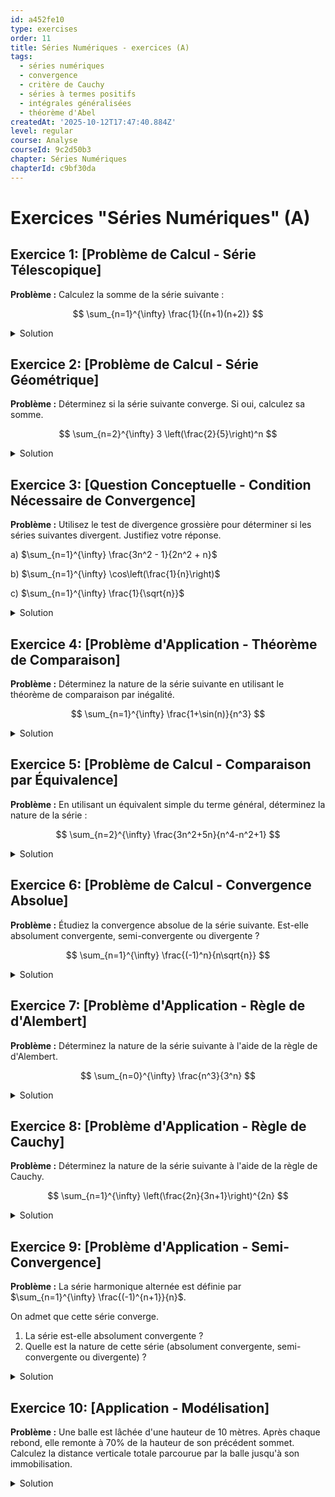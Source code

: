 ```yaml
---
id: a452fe10
type: exercises
order: 11
title: Séries Numériques - exercices (A)
tags:
  - séries numériques
  - convergence
  - critère de Cauchy
  - séries à termes positifs
  - intégrales généralisées
  - théorème d'Abel
createdAt: '2025-10-12T17:47:40.884Z'
level: regular
course: Analyse
courseId: 9c2d50b3
chapter: Séries Numériques
chapterId: c9bf30da
---
```

# Exercices "Séries Numériques" (A)

## Exercice 1: [Problème de Calcul - Série Télescopique]

**Problème :** Calculez la somme de la série suivante :

$$ \sum_{n=1}^{\infty} \frac{1}{(n+1)(n+2)} $$

<details>

<summary>Solution</summary>

**Méthode :** La forme du terme général, une fraction rationnelle en $n$, suggère une décomposition en éléments simples. Cela transformera probablement la série en une série télescopique, où les termes intermédiaires s'annulent lors du calcul de la somme partielle.

**Étapes :**

1.  **Décomposition en éléments simples :** On cherche des constantes $A$ et $B$ telles que :

    $$ \frac{1}{(n+1)(n+2)} = \frac{A}{n+1} + \frac{B}{n+2} $$

    En multipliant par $(n+1)(n+2)$, on obtient :

    $$ 1 = A(n+2) + B(n+1) $$

    -   Pour $n = -1$, on a $1 = A(-1+2) \implies A = 1$.
    -   Pour $n = -2$, on a $1 = B(-2+1) \implies B = -1$.

    Le terme général est donc $u_n = \frac{1}{n+1} - \frac{1}{n+2}$.

2.  **Calcul de la somme partielle $S_N$ :** La somme partielle d'ordre $N$ est la somme des termes de $n=1$ à $N$.

    $$ S_N = \sum_{n=1}^{N} \left(\frac{1}{n+1} - \frac{1}{n+2}\right) $$

    Écrivons les premiers et les derniers termes de la somme pour observer la simplification :

    $$ S_N = \left(\frac{1}{2} - \frac{1}{3}\right) + \left(\frac{1}{3} - \frac{1}{4}\right) + \left(\frac{1}{4} - \frac{1}{5}\right) + \dots + \left(\frac{1}{N+1} - \frac{1}{N+2}\right) $$

    Chaque terme négatif est annulé par le terme positif suivant. Seuls le premier terme positif et le dernier terme négatif subsistent.

    $$ S_N = \frac{1}{2} - \frac{1}{N+2} $$

3.  **Calcul de la somme de la série :** La somme de la série est la limite de la somme partielle lorsque $N \to \infty$.

    $$ S = \lim_{N \to \infty} S_N = \lim_{N \to \infty} \left(\frac{1}{2} - \frac{1}{N+2}\right) $$

    Comme $\lim_{N \to \infty} \frac{1}{N+2} = 0$, on obtient :

    $$ S = \frac{1}{2} $$

**Réponse :** La somme de la série est $\frac{1}{2}$.

$$ \sum_{n=1}^{\infty} \frac{1}{(n+1)(n+2)} = \frac{1}{2} $$

</details>

## Exercice 2: [Problème de Calcul - Série Géométrique]

**Problème :** Déterminez si la série suivante converge. Si oui, calculez sa somme.

$$ \sum_{n=2}^{\infty} 3 \left(\frac{2}{5}\right)^n $$

<details>

<summary>Solution</summary>

**Méthode :** La série est de la forme $\sum ar^n$, c'est une série géométrique. On doit d'abord vérifier la condition de convergence ($|r|<1$) puis utiliser la formule de la somme, en faisant attention à l'indice de départ de la sommation.

**Étapes :**

1.  **Identification de la série :** Il s'agit d'une série géométrique de raison $r = \frac{2}{5}$. Le facteur constant 3 peut être sorti de la somme.

2.  **Vérification de la convergence :** On calcule la valeur absolue de la raison :

    $$ |r| = \left|\frac{2}{5}\right| = \frac{2}{5} $$

    Puisque $|r| < 1$, la série converge.

3.  **Calcul de la somme :** Il y a deux manières de procéder.

    **Méthode A : Soustraire les premiers termes.**

    On utilise la formule de la somme d'une série géométrique commençant à $n=0$ : $\sum_{n=0}^{\infty} r^n = \frac{1}{1-r}$.

    $$ \sum_{n=2}^{\infty} 3 \left(\frac{2}{5}\right)^n = 3 \sum_{n=2}^{\infty} \left(\frac{2}{5}\right)^n $$

    On exprime la somme à partir de 2 comme la somme totale moins les termes pour $n=0$ et $n=1$.

    $$ \sum_{n=2}^{\infty} \left(\frac{2}{5}\right)^n = \left( \sum_{n=0}^{\infty} \left(\frac{2}{5}\right)^n \right) - \left(\frac{2}{5}\right)^0 - \left(\frac{2}{5}\right)^1 $$

    $$ \sum_{n=2}^{\infty} \left(\frac{2}{5}\right)^n = \frac{1}{1 - 2/5} - 1 - \frac{2}{5} = \frac{1}{3/5} - \frac{5}{5} - \frac{2}{5} = \frac{5}{3} - \frac{7}{5} = \frac{25-21}{15} = \frac{4}{15} $$

    La somme totale est donc $3 \times \frac{4}{15} = \frac{12}{15} = \frac{4}{5}$.

    **Méthode B : Factoriser le premier terme.**

    Le premier terme de la série est pour $n=2$ : $u_2 = 3 (2/5)^2 = 3 \times \frac{4}{25} = \frac{12}{25}$.

    On factorise ce premier terme :

    $$ \sum_{n=2}^{\infty} 3 \left(\frac{2}{5}\right)^n = 3\left(\frac{2}{5}\right)^2 + 3\left(\frac{2}{5}\right)^3 + \dots = 3\left(\frac{2}{5}\right)^2 \left[ 1 + \left(\frac{2}{5}\right) + \left(\frac{2}{5}\right)^2 + \dots \right] $$

    $$ = \frac{12}{25} \sum_{k=0}^{\infty} \left(\frac{2}{5}\right)^k $$

    La somme est maintenant une série géométrique standard avec $a' = \frac{12}{25}$ et $r = \frac{2}{5}$.

    $$ S = \frac{a'}{1-r} = \frac{12/25}{1-2/5} = \frac{12/25}{3/5} = \frac{12}{25} \times \frac{5}{3} = \frac{4}{5} $$

**Réponse :** La série converge et sa somme est $\frac{4}{5}$.

$$ \sum_{n=2}^{\infty} 3 \left(\frac{2}{5}\right)^n = \frac{4}{5} $$

</details>

## Exercice 3: [Question Conceptuelle - Condition Nécessaire de Convergence]

**Problème :** Utilisez le test de divergence grossière pour déterminer si les séries suivantes divergent. Justifiez votre réponse.

a) $\sum_{n=1}^{\infty} \frac{3n^2 - 1}{2n^2 + n}$

b) $\sum_{n=1}^{\infty} \cos\left(\frac{1}{n}\right)$

c) $\sum_{n=1}^{\infty} \frac{1}{\sqrt{n}}$

<details>

<summary>Solution</summary>

**Méthode :** Le test de divergence grossière est basé sur la condition nécessaire de convergence. Si la limite du terme général $u_n$ n'est pas nulle ($\lim_{n\to\infty} u_n \neq 0$), alors la série $\sum u_n$ diverge. Si la limite est nulle, le test ne permet pas de conclure.

**Étapes :**

1.  **Série a) $\sum_{n=1}^{\infty} \frac{3n^2 - 1}{2n^2 + n}$**

    Le terme général est $u_n = \frac{3n^2 - 1}{2n^2 + n}$. On calcule sa limite en l'infini.

    $$ \lim_{n \to \infty} u_n = \lim_{n \to \infty} \frac{n^2(3 - 1/n^2)}{n^2(2 + 1/n)} = \lim_{n \to \infty} \frac{3 - 1/n^2}{2 + 1/n} = \frac{3}{2} $$

    La limite est $\frac{3}{2}$, ce qui est différent de 0.

    **Conclusion :** La série diverge grossièrement.

2.  **Série b) $\sum_{n=1}^{\infty} \cos\left(\frac{1}{n}\right)$**

    Le terme général est $u_n = \cos(1/n)$.

    Lorsque $n \to \infty$, $1/n \to 0$. Comme la fonction cosinus est continue en 0 :

    $$ \lim_{n \to \infty} u_n = \cos\left(\lim_{n \to \infty} \frac{1}{n}\right) = \cos(0) = 1 $$

    La limite est $1$, ce qui est différent de 0.

    **Conclusion :** La série diverge grossièrement.

3.  **Série c) $\sum_{n=1}^{\infty} \frac{1}{\sqrt{n}}$**

    Le terme général est $u_n = \frac{1}{\sqrt{n}}$.

    $$ \lim_{n \to \infty} u_n = \lim_{n \to \infty} \frac{1}{\sqrt{n}} = 0 $$

    La limite du terme général est 0.

    **Conclusion :** Le test de divergence grossière ne permet pas de conclure. On ne peut pas affirmer que la série diverge avec ce test. (Remarque : on sait que cette série, une série de Riemann avec $p=1/2$, diverge, mais cela nécessite un test plus puissant).

**Réponse :**

a) La série diverge.

b) La série diverge.

c) Le test ne permet pas de conclure.

</details>

## Exercice 4: [Problème d'Application - Théorème de Comparaison]

**Problème :** Déterminez la nature de la série suivante en utilisant le théorème de comparaison par inégalité.

$$ \sum_{n=1}^{\infty} \frac{1+\sin(n)}{n^3} $$

<details>

<summary>Solution</summary>

**Méthode :** Le terme général $u_n = \frac{1+\sin(n)}{n^3}$ est à termes positifs. La présence d'une fonction trigonométrique bornée ($\sin(n)$) suggère d'utiliser cette borne pour majorer le terme général par celui d'une série de référence connue, comme une série de Riemann.

**Étapes :**

1.  **Vérification des conditions :** Pour tout $n \ge 1$, on a $n^3 > 0$. La fonction sinus est bornée : $-1 \le \sin(n) \le 1$.

    Donc, $0 \le 1+\sin(n) \le 2$.

    Le terme général $u_n = \frac{1+\sin(n)}{n^3}$ est bien à termes positifs ($u_n \ge 0$).

2.  **Recherche d'un majorant :** On utilise l'inégalité $1+\sin(n) \le 2$ pour majorer $u_n$.

    $$ u_n = \frac{1+\sin(n)}{n^3} \le \frac{2}{n^3} $$

    On pose $v_n = \frac{2}{n^3}$. On a bien $0 \le u_n \le v_n$ pour tout $n \ge 1$.

3.  **Étude de la série majorante :** On étudie la nature de la série $\sum v_n = \sum_{n=1}^{\infty} \frac{2}{n^3}$.

    $$ \sum_{n=1}^{\infty} \frac{2}{n^3} = 2 \sum_{n=1}^{\infty} \frac{1}{n^3} $$

    La série $\sum_{n=1}^{\infty} \frac{1}{n^3}$ est une série de Riemann de la forme $\sum \frac{1}{n^p}$ avec $p=3$.

    Puisque $p=3 > 1$, la série de Riemann converge. Par conséquent, la série $\sum v_n$ converge aussi.

4.  **Conclusion par comparaison :** On a la situation suivante :
    -   $0 \le u_n \le v_n$.
    -   La série $\sum v_n$ converge.

    D'après le théorème de comparaison pour les séries à termes positifs, la série $\sum u_n$ converge.

**Réponse :**

La série $\sum_{n=1}^{\infty} \frac{1+\sin(n)}{n^3}$ est **convergente**.

</details>

## Exercice 5: [Problème de Calcul - Comparaison par Équivalence]

**Problème :** En utilisant un équivalent simple du terme général, déterminez la nature de la série :

$$ \sum_{n=2}^{\infty} \frac{3n^2+5n}{n^4-n^2+1} $$

<details>

<summary>Solution</summary>

**Méthode :** Le terme général est une fraction rationnelle en $n$. Pour de grandes valeurs de $n$, son comportement est dominé par les termes de plus haut degré au numérateur et au dénominateur. On peut donc trouver un équivalent simple et utiliser le critère de comparaison par équivalence pour les séries à termes positifs.

**Étapes :**

1.  **Vérification du signe :** Le terme général est $u_n = \frac{3n^2+5n}{n^4-n^2+1}$. Pour $n \ge 2$, le numérateur $3n^2+5n$ est positif. Le dénominateur $n^4-n^2+1 = n^2(n^2-1)+1$ est aussi positif. La série est donc à termes positifs.

2.  **Recherche d'un équivalent :** On cherche un équivalent de $u_n$ quand $n \to \infty$ en ne gardant que les termes de plus haut degré.
    -   Au numérateur : $3n^2+5n \sim 3n^2$.
    -   Au dénominateur : $n^4-n^2+1 \sim n^4$.

    Donc,

    $$ u_n \sim \frac{3n^2}{n^4} = \frac{3}{n^2} $$

3.  **Étude de la série de référence :** On considère la série dont le terme général est l'équivalent trouvé : $\sum v_n = \sum_{n=2}^{\infty} \frac{3}{n^2}$.

    $$ \sum_{n=2}^{\infty} \frac{3}{n^2} = 3 \sum_{n=2}^{\infty} \frac{1}{n^2} $$

    La série $\sum \frac{1}{n^2}$ est une série de Riemann avec $p=2 > 1$, elle est donc convergente. La série $\sum v_n$ converge.

4.  **Conclusion par le critère d'équivalence :**
    -   Les séries $\sum u_n$ et $\sum v_n$ sont à termes positifs.
    -   $u_n \sim v_n$.

    Le critère de comparaison par équivalence affirme que les deux séries ont la même nature.

    Puisque $\sum v_n$ converge, la série $\sum u_n$ converge également.

**Réponse :**

La série $\sum_{n=2}^{\infty} \frac{3n^2+5n}{n^4-n^2+1}$ est **convergente**.

</details>

## Exercice 6: [Problème de Calcul - Convergence Absolue]

**Problème :** Étudiez la convergence absolue de la série suivante. Est-elle absolument convergente, semi-convergente ou divergente ?

$$ \sum_{n=1}^{\infty} \frac{(-1)^n}{n\sqrt{n}} $$

<details>

<summary>Solution</summary>

**Méthode :** Pour déterminer la nature d'une série à termes de signe alterné, on commence par étudier sa convergence absolue. Cela revient à étudier la série des valeurs absolues de ses termes. Si cette dernière converge, alors la série initiale converge (elle est absolument convergente).

**Étapes :**

1.  **Étude de la convergence absolue :** On considère la série des valeurs absolues du terme général. Soit $u_n = \frac{(-1)^n}{n\sqrt{n}}$.

    $$ |u_n| = \left| \frac{(-1)^n}{n\sqrt{n}} \right| = \frac{1}{n\sqrt{n}} = \frac{1}{n^{3/2}} $$

    La série des valeurs absolues est donc $\sum_{n=1}^{\infty} |u_n| = \sum_{n=1}^{\infty} \frac{1}{n^{3/2}}$.

2.  **Analyse de la série des valeurs absolues :** La série $\sum \frac{1}{n^{3/2}}$ est une série de Riemann de la forme $\sum \frac{1}{n^p}$ avec $p = \frac{3}{2}$.

    Puisque $p = 1.5 > 1$, la série de Riemann converge.

3.  **Conclusion :** La série des valeurs absolues $\sum |u_n|$ converge. Par définition, cela signifie que la série initiale $\sum u_n$ est **absolument convergente**.

    Un théorème fondamental stipule que toute série absolument convergente est aussi convergente. Il n'est donc pas nécessaire de faire d'autres tests. Une série ne peut pas être à la fois absolument convergente et semi-convergente.

**Réponse :**

La série est **absolument convergente**.

</details>

## Exercice 7: [Problème d'Application - Règle de d'Alembert]

**Problème :** Déterminez la nature de la série suivante à l'aide de la règle de d'Alembert.

$$ \sum_{n=0}^{\infty} \frac{n^3}{3^n} $$

<details>

<summary>Solution</summary>

**Méthode :** Le terme général $u_n = \frac{n^3}{3^n}$ implique une puissance $n$-ième et un polynôme. La présence du terme $3^n$ (et l'absence de factorielle) rend le calcul du rapport $\frac{u_{n+1}}{u_n}$ particulièrement simple. C'est un cas idéal pour la règle de d'Alembert.

**Étapes :**

1.  **Vérification des conditions :** Le terme général $u_n = \frac{n^3}{3^n}$ est strictement positif pour $n \ge 1$. La règle de d'Alembert s'applique.

2.  **Calcul du rapport $\frac{u_{n+1}}{u_n}$ :**

    $$ u_{n+1} = \frac{(n+1)^3}{3^{n+1}} $$

    $$ \frac{u_{n+1}}{u_n} = \frac{(n+1)^3}{3^{n+1}} \times \frac{3^n}{n^3} = \frac{(n+1)^3}{n^3} \times \frac{3^n}{3^{n+1}} $$

    $$ \frac{u_{n+1}}{u_n} = \left(\frac{n+1}{n}\right)^3 \times \frac{1}{3} = \left(1 + \frac{1}{n}\right)^3 \times \frac{1}{3} $$

3.  **Calcul de la limite du rapport :** On calcule la limite $L$ de ce rapport lorsque $n \to \infty$.

    $$ L = \lim_{n \to \infty} \left(1 + \frac{1}{n}\right)^3 \times \frac{1}{3} $$

    Lorsque $n \to \infty$, $\frac{1}{n} \to 0$, donc $1 + \frac{1}{n} \to 1$.

    $$ L = (1)^3 \times \frac{1}{3} = \frac{1}{3} $$

4.  **Conclusion avec la règle de d'Alembert :** La limite du rapport est $L = \frac{1}{3}$.

    Puisque $L < 1$, la règle de d'Alembert nous permet de conclure que la série converge.

**Réponse :**

La série $\sum_{n=0}^{\infty} \frac{n^3}{3^n}$ est **convergente**.

</details>

## Exercice 8: [Problème d'Application - Règle de Cauchy]

**Problème :** Déterminez la nature de la série suivante à l'aide de la règle de Cauchy.

$$ \sum_{n=1}^{\infty} \left(\frac{2n}{3n+1}\right)^{2n} $$

<details>

<summary>Solution</summary>

**Méthode :** Le terme général $u_n$ est une expression élevée à une puissance contenant $n$. Cette forme est particulièrement adaptée à la règle de Cauchy, qui implique de calculer la racine $n$-ième de $u_n$.

**Étapes :**

1.  **Vérification des conditions :** Le terme général $u_n = \left(\frac{2n}{3n+1}\right)^{2n}$ est positif pour $n \ge 1$. La règle de Cauchy s'applique.

2.  **Calcul de $\sqrt[n]{u_n}$ :**

    $$ \sqrt[n]{u_n} = \left[ \left(\frac{2n}{3n+1}\right)^{2n} \right]^{1/n} = \left(\frac{2n}{3n+1}\right)^{\frac{2n}{n}} = \left(\frac{2n}{3n+1}\right)^2 $$

3.  **Calcul de la limite $l$ :** On calcule la limite de cette expression lorsque $n \to \infty$.

    $$ l = \lim_{n \to \infty} \left(\frac{2n}{3n+1}\right)^2 $$

    D'abord, la limite de la fraction :

    $$ \lim_{n \to \infty} \frac{2n}{3n+1} = \lim_{n \to \infty} \frac{n(2)}{n(3+1/n)} = \frac{2}{3} $$

    Donc, la limite $l$ est :

    $$ l = \left(\frac{2}{3}\right)^2 = \frac{4}{9} $$

4.  **Conclusion avec la règle de Cauchy :** La limite est $l = \frac{4}{9}$.

    Puisque $l < 1$, la règle de Cauchy affirme que la série converge.

**Réponse :**

La série $\sum_{n=1}^{\infty} \left(\frac{2n}{3n+1}\right)^{2n}$ est **convergente**.

</details>

## Exercice 9: [Problème d'Application - Semi-Convergence]

**Problème :** La série harmonique alternée est définie par $\sum_{n=1}^{\infty} \frac{(-1)^{n+1}}{n}$.

On admet que cette série converge.

1.  La série est-elle absolument convergente ?
2.  Quelle est la nature de cette série (absolument convergente, semi-convergente ou divergente) ?

<details>

<summary>Solution</summary>

**Méthode :** On nous donne que la série converge. Pour déterminer si elle est absolument ou semi-convergente, il faut étudier la nature de la série des valeurs absolues.

**Étapes :**

1.  **Étude de la convergence absolue :** On s'intéresse à la série des valeurs absolues du terme général $u_n = \frac{(-1)^{n+1}}{n}$.

    $$ |u_n| = \left| \frac{(-1)^{n+1}}{n} \right| = \frac{1}{n} $$

    La série des valeurs absolues est donc :

    $$ \sum_{n=1}^{\infty} |u_n| = \sum_{n=1}^{\infty} \frac{1}{n} $$

2.  **Analyse de la série des valeurs absolues :** La série $\sum_{n=1}^{\infty} \frac{1}{n}$ est la **série harmonique**. C'est une série de Riemann de la forme $\sum \frac{1}{n^p}$ avec $p=1$.

    Puisque $p=1 \le 1$, la série harmonique diverge.

3.  **Conclusion sur la convergence absolue :** Comme la série des valeurs absolues diverge, la série initiale $\sum \frac{(-1)^{n+1}}{n}$ n'est **pas absolument convergente**.

4.  **Détermination de la nature de la série :**
    -   On nous a dit d'admettre que la série $\sum \frac{(-1)^{n+1}}{n}$ converge.
    -   Nous venons de montrer qu'elle ne converge pas absolument.

    Par définition, une série qui est convergente mais pas absolument convergente est dite **semi-convergente**.

**Réponse :**

1. Non, la série n'est pas absolument convergente.
2. La série est **semi-convergente**.

</details>

## Exercice 10: [Application - Modélisation]

**Problème :** Une balle est lâchée d'une hauteur de 10 mètres. Après chaque rebond, elle remonte à $70\%$ de la hauteur de son précédent sommet. Calculez la distance verticale totale parcourue par la balle jusqu'à son immobilisation.

<details>

<summary>Solution</summary>

**Méthode :** La distance totale est la somme de la chute initiale et des distances parcourues lors de chaque rebond (une montée suivie d'une descente). Les hauteurs des rebonds forment une suite géométrique. La distance totale sera la somme d'une série géométrique.

**Étapes :**

1.  **Décomposition du mouvement :**
    -   Chute initiale : $d_0 = 10$ mètres.
    -   Premier rebond : la balle monte de $10 \times 0.7$ puis redescend de la même hauteur. Distance : $d_1 = 2 \times (10 \times 0.7)$.
    -   Deuxième rebond : la hauteur du sommet est $ (10 \times 0.7) \times 0.7 = 10 \times (0.7)^2$. Distance : $d_2 = 2 \times (10 \times (0.7)^2)$.
    -   $k$-ième rebond : la distance est $d_k = 2 \times (10 \times (0.7)^k)$.

2.  **Calcul de la distance totale :** La distance totale $D$ est la somme de toutes ces distances.

    $$ D = d_0 + d_1 + d_2 + d_3 + \dots $$

    $$ D = 10 + 2(10 \times 0.7) + 2(10 \times (0.7)^2) + 2(10 \times (0.7)^3) + \dots $$

    On peut isoler la chute initiale et factoriser le reste.

    $$ D = 10 + 20 \times [0.7 + (0.7)^2 + (0.7)^3 + \dots] $$

    L'expression entre crochets est la somme d'une série géométrique $\sum_{k=1}^{\infty} (0.7)^k$.

3.  **Somme de la série géométrique :**

    La série $\sum_{k=1}^{\infty} r^k$ avec $r=0.7$ converge car $|r|<1$. Sa somme est :

    $$ \sum_{k=1}^{\infty} r^k = \left(\sum_{k=0}^{\infty} r^k\right) - r^0 = \frac{1}{1-r} - 1 $$

    $$ \sum_{k=1}^{\infty} (0.7)^k = \frac{1}{1 - 0.7} - 1 = \frac{1}{0.3} - 1 = \frac{10}{3} - \frac{3}{3} = \frac{7}{3} $$

4.  **Calcul final :** On remplace la somme de la série dans l'équation de la distance totale.

    $$ D = 10 + 20 \times \left( \frac{7}{3} \right) = 10 + \frac{140}{3} = \frac{30}{3} + \frac{140}{3} = \frac{170}{3} $$

    La distance totale est d'environ $56.67$ mètres.

**Réponse :** La distance verticale totale parcourue par la balle est de $\frac{170}{3}$ mètres.

$$ D = \frac{170}{3} \text{ m} \approx 56.67 \text{ m} $$

</details>
